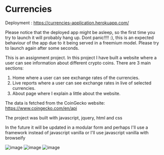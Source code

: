 # Currencies
Deployment : https://currencies-application.herokuapp.com/

Please notice that the deployed app might be asleep, so the first time you try to launch it will probably hang up. Dont panic!!!! :), this is an expected behaviour of the app due to it being served in a freemium model. Please try to launch again after some seconds.

This is an assignment project. In this project I have built a website where a user can see information about different crypto coins. There are 3 main sections:
1) Home where a user can see exchange rates of the currencies.
2) Live reports where a user can see exchange rates in live of selected currencies.
3) About page where I explain a little about the website. 

The data is fetched from the CoinGecko website: https://www.coingecko.com/en/api

The project was built with javascript, jquery, html and css

In the future it will be updated in a modular form and perhaps I'll use a framework instead of javascript vanilla or I'll use javascript vanilla with browseify

![image](https://user-images.githubusercontent.com/62177111/138848501-07684860-3f7f-4fb9-845a-bc092d834003.png)
![image](https://user-images.githubusercontent.com/62177111/138848617-bd0545b2-7f69-4579-b265-2da6bf576828.png)
![image](https://user-images.githubusercontent.com/62177111/138848738-58b03649-6cbe-446b-a9b2-333825182193.png)
